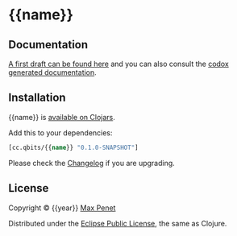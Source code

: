 # {{name}}
<!-- [![Build Status](https://secure.travis-ci.org/mpenet/{{name}}.png?branch=master)](http://travis-ci.org/mpenet/{{name}}) -->

## Documentation

[A first draft can be found here](https://github.com/mpenet/{{name}}/blob/master/docs/intro.md) and you can also consult the [codox generated documentation](http://mpenet.github.com/{{name}}/#docs).

## Installation

{{name}} is [available on Clojars](https://clojars.org/cc.qbits/{{name}}).

Add this to your dependencies:

```clojure
[cc.qbits/{{name}} "0.1.0-SNAPSHOT"]
```

Please check the
[Changelog](https://github.com/mpenet/{{name}}/blob/master/CHANGELOG.md)
if you are upgrading.

## License

Copyright © {{year}} [Max Penet](http://twitter.com/mpenet)

Distributed under the
[Eclipse Public License](http://www.eclipse.org/legal/epl-v10.html),
the same as Clojure.
